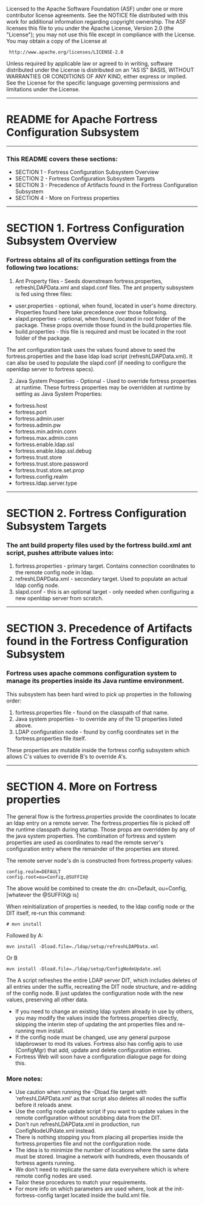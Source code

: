    Licensed to the Apache Software Foundation (ASF) under one
   or more contributor license agreements.  See the NOTICE file
   distributed with this work for additional information
   regarding copyright ownership.  The ASF licenses this file
   to you under the Apache License, Version 2.0 (the
   "License"); you may not use this file except in compliance
   with the License.  You may obtain a copy of the License at

     http://www.apache.org/licenses/LICENSE-2.0

   Unless required by applicable law or agreed to in writing,
   software distributed under the License is distributed on an
   "AS IS" BASIS, WITHOUT WARRANTIES OR CONDITIONS OF ANY
   KIND, either express or implied.  See the License for the
   specific language governing permissions and limitations
   under the License.

-------------------------------------------------------------------------------
# README for Apache Fortress Configuration Subsystem
-------------------------------------------------------------------------------

### This README covers these sections:
 * SECTION 1 - Fortress Configuration Subsystem Overview
 * SECTION 2 - Fortress Configuration Subsystem Targets
 * SECTION 3 - Precedence of Artifacts found in the Fortress Configuration Subsystem
 * SECTION 4 - More on Fortress properties
-------------------------------------------------------------------------------
# SECTION 1.  Fortress Configuration Subsystem Overview

### Fortress obtains all of its configuration settings from the following two locations:

1. Ant Property files - Seeds downstream fortress.properties, refreshLDAPData.xml and slapd.conf files.
 The ant property subsystem is fed using three files:
 * user.properties  - optional, when found, located in user's home directory.  Properties found here take precedence over those following.
 * slapd.properties - optional, when found, located in root folder of the package.  These props override those found in the build.properties file.
 * build.properties - this file is required and must be located in the root folder of the package.

 The ant configuration task uses the values found above to seed the fortress.properties and the base ldap load script (refreshLDAPData.xml).
 It can also be used to populate the slapd.conf (if needing to configure the openldap server to fortress specs).

2. Java System Properties - Optional - Used to override fortress properties at runtime.
 These fortress properties may be overridden at runtime by setting as Java System Properties:
 * fortress.host
 * fortress.port
 * fortress.admin.user
 * fortress.admin.pw
 * fortress.min.admin.conn
 * fortress.max.admin.conn
 * fortress.enable.ldap.ssl
 * fortress.enable.ldap.ssl.debug
 * fortress.trust.store
 * fortress.trust.store.password
 * fortress.trust.store.set.prop
 * fortress.config.realm
 * fortress.ldap.server.type

___________________________________________________________________________________
# SECTION 2.  Fortress Configuration Subsystem Targets

### The ant build property files used by the fortress build.xml ant script, pushes attribute values into:
 1. fortress.properties - primary target.  Contains connection coordinates to the remote config node in ldap.
 2. refreshLDAPData.xml - secondary target.  Used to populate an actual ldap config node.
 3. slapd.conf - this is an optional target - only needed when configuring a new openldap server from scratch.

___________________________________________________________________________________
# SECTION 3.  Precedence of Artifacts found in the Fortress Configuration Subsystem

### Fortress uses apache commons configuration system to manage its properties inside its Java runtime environment.

This subsystem has been hard wired to pick up properties in the following order:
 1. fortress.properties file - found on the classpath of that name.
 2. Java system properties - to override any of the 13 properties listed above.
 3. LDAP configuration node - found by config coordinates set in the fortress.properties file itself.


These properties are mutable inside the fortress config subsystem which allows C's values to override B's to override A's.
___________________________________________________________________________________
# SECTION 4.  More on Fortress properties

The general flow is the fortress.properties provide the coordinates to locate an ldap entry on a remote server.
The fortress.properties file is picked off the runtime classpath during startup.  Those props are overridden by any of the java system properties.
The combination of fortress and system properties are used as coordinates to read the remote server's configuration entry where the remainder of the properties are stored.

The remote server node's dn is constructed from fortress.property values:
```
config.realm=DEFAULT
config.root=ou=Config,@SUFFIX@
```

The above would be combined to create the dn: cn=Default, ou=Config, [whatever the @SUFFIX@ is]

When reinitialization of properties is needed, to the ldap config node or the DIT itself, re-run this command:
```
# mvn install
```

Followed by A:
 ```
 mvn install -Dload.file=./ldap/setup/refreshLDAPData.xml
 ```

Or B
 ```
 mvn install -Dload.file=./ldap/setup/ConfigNodeUpdate.xml
 ```

The A script refreshes the entire LDAP server DIT, which includes deletes of all entries under the suffix, recreating the DIT node structure, and re-adding of the config node.
B just updates the configuration node with the new values, preserving all other data.

 * If you need to change an existing ldap system already in use by others, you may modify the values inside the fortress.properties directly, skipping the interim step of updating the ant properties files and re-running mvn install.
 * If the config node must be changed, use any general purpose ldapbrowser to mod its values.  Fortress also has config apis to use (ConfigMgr) that add, update and delete configuration entries.
 * Fortress Web will soon have a configuration dialogue page for doing this.

### More notes:
 * Use caution when running the -Dload.file target with 'refreshLDAPData.xml' as that script also deletes all nodes the suffix before it reloads anew.
 * Use the config node update script if you want to update values in the remote configuration without scrubbing data from the DIT.
 * Don't run refreshLDAPData.xml in production, run ConfigNodeUPdate.xml instead.
 * There is nothing stopping you from placing all properties inside the fortress.properties file and not the configuration node.
 * The idea is to minimize the number of locations where the same data must be stored.  Imagine a network with hundreds, even thousands of fortress agents running.
 * We don't need to replicate the same data everywhere which is where remote config nodes are used.
 * Tailor these procedures to match your requirements.
 * For more info on which parameters are used where, look at the init-fortress-config target located inside the build.xml file.